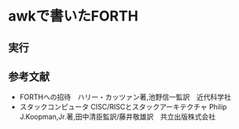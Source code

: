 # awkで書いたFORTH

## 実行

## 参考文献
* FORTHへの招待　ハリー・カッツァン著,池野信一監訳　近代科学社
* スタックコンピュータ CISC/RISCとスタックアーキテクチャ Philip J.Koopman,Jr.著,田中清臣監訳/藤井敬雄訳　共立出版株式会社